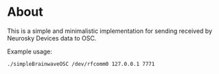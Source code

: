 # About
This is a simple and minimalistic implementation for sending received by Neurosky Devices data to OSC.

Example usage:

```
./simpleBrainwaveOSC /dev/rfcomm0 127.0.0.1 7771
```